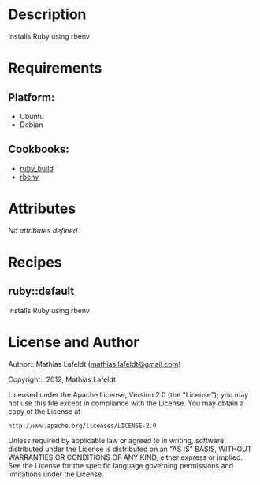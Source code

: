 Description
===========

Installs Ruby using rbenv

Requirements
============

## Platform:

* Ubuntu
* Debian

## Cookbooks:

* [ruby_build](https://github.com/fnichol/chef-ruby_build)
* [rbenv](https://github.com/fnichol/chef-rbenv)

Attributes
==========

*No attributes defined*

Recipes
=======

## ruby::default

Installs Ruby using rbenv

License and Author
==================

Author:: Mathias Lafeldt (<mathias.lafeldt@gmail.com>)

Copyright:: 2012, Mathias Lafeldt

Licensed under the Apache License, Version 2.0 (the "License");
you may not use this file except in compliance with the License.
You may obtain a copy of the License at

    http://www.apache.org/licenses/LICENSE-2.0

Unless required by applicable law or agreed to in writing, software
distributed under the License is distributed on an "AS IS" BASIS,
WITHOUT WARRANTIES OR CONDITIONS OF ANY KIND, either express or implied.
See the License for the specific language governing permissions and
limitations under the License.
